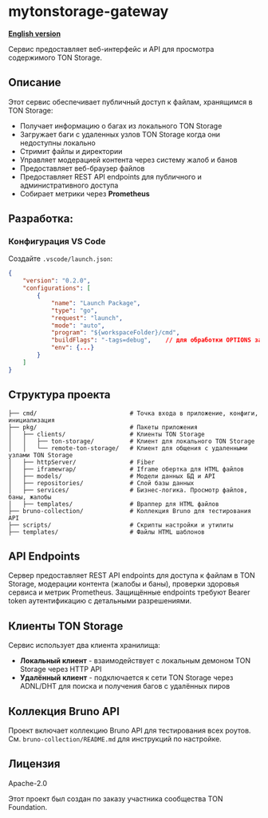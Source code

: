 # mytonstorage-gateway

**[English version](README.md)**

Сервис предоставляет веб-интерфейс и API для просмотра содержимого TON Storage.

## Описание

Этот сервис обеспечивает публичный доступ к файлам, хранящимся в TON Storage:
- Получает информацию о багах из локального TON Storage
- Загружает баги с удаленных узлов TON Storage когда они недоступны локально
- Стримит файлы и директории
- Управляет модерацией контента через систему жалоб и банов
- Предоставляет веб-браузер файлов
- Предоставляет REST API endpoints для публичного и административного доступа
- Собирает метрики через **Prometheus**

## Разработка:
### Конфигурация VS Code
Создайте `.vscode/launch.json`:
```json
{
    "version": "0.2.0",
    "configurations": [
        {
            "name": "Launch Package",
            "type": "go",
            "request": "launch",
            "mode": "auto",
            "program": "${workspaceFolder}/cmd",
            "buildFlags": "-tags=debug",    // для обработки OPTIONS запросов без nginx при разработке
            "env": {...}
        }
    ]
}
```

## Структура проекта

```
├── cmd/                          # Точка входа в приложение, конфиги, инициализация
├── pkg/                          # Пакеты приложения
│   ├── clients/                  # Клиенты TON Storage
│   │   ├── ton-storage/          # Клиент для локального TON Storage
│   │   └── remote-ton-storage/   # Клиент для общения с удаленными узлами TON Storage
│   ├── httpServer/               # Fiber
│   ├── iframewrap/               # Iframe обертка для HTML файлов
│   ├── models/                   # Модели данных БД и API
│   ├── repositories/             # Слой базы данных
│   ├── services/                 # Бизнес-логика. Просмотр файлов, баны, жалобы
│   ├── templates/                # Враппер для HTML файлов
├── bruno-collection/             # Коллекция Bruno для тестирования API
├── scripts/                      # Скрипты настройки и утилиты
├── templates/                    # Файлы HTML шаблонов
```

## API Endpoints

Сервер предоставляет REST API endpoints для доступа к файлам в TON Storage, модерации контента (жалобы и баны), проверки здоровья сервиса и метрик Prometheus. Защищённые endpoints требуют Bearer token аутентификацию с детальными разрешениями.

## Клиенты TON Storage

Сервис использует два клиента хранилища:
- **Локальный клиент** - взаимодействует с локальным демоном TON Storage через HTTP API
- **Удалённый клиент** - подключается к сети TON Storage через ADNL/DHT для поиска и получения багов с удалённых пиров

## Коллекция Bruno API

Проект включает коллекцию Bruno API для тестирования всех роутов. См. `bruno-collection/README.md` для инструкций по настройке.

## Лицензия

Apache-2.0



Этот проект был создан по заказу участника сообщества TON Foundation.
